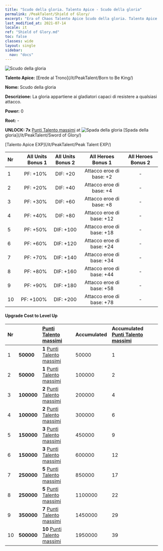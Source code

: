 ```yaml
---
title: "Scudo della gloria. Talento Apice - Scudo della gloria"
permalink: /PeakTalent/Shield of Glory/
excerpt: "Era of Chaos Talento Apice Scudo della gloria. Talento Apice Scudo della gloria. Scudo della gloria"
last_modified_at: 2021-07-14
locale: it
ref: "Shield of Glory.md"
toc: false
classes: wide
layout: single
sidebar:
  nav: "docs"
---
```


  ![Scudo della gloria](/images/pt/talent_4202.png)

  **Talento Apice:** [Erede al Trono](/it/PeakTalent/Born to Be King/)

  **Nome:** Scudo della gloria

  **Descrizione:** La gloria appartiene ai gladiatori capaci di resistere a qualsiasi attacco.

  **Power:** 0

  **Root:** -

  **UNLOCK: 7x** [Punti Talento massimi](/ItemsIT/con_934/) at ![Spada della gloria](/images/pt/talent_4201.png) [Spada della gloria](/it/PeakTalent/Sword of Glory/)

  [Talento Apice EXP](/it/PeakTalent/Peak Talent EXP/)

  | Nr | All Units Bonus 1 | All Units Bonus 2 | All Heroes Bonus 1 | All Heroes Bonus 2 |
  |:---|--------------:|:-------------:|:-------------:|:-------------:|
  | 1 | PF: +10% | DIF: +20 | Attacco eroe di base: +2 | - |
  | 2 | PF: +20% | DIF: +40 | Attacco eroe di base: +4 | - |
  | 3 | PF: +30% | DIF: +60 | Attacco eroe di base: +8 | - |
  | 4 | PF: +40% | DIF: +80 | Attacco eroe di base: +12 | - |
  | 5 | PF: +50% | DIF: +100 | Attacco eroe di base: +18 | - |
  | 6 | PF: +60% | DIF: +120 | Attacco eroe di base: +24 | - |
  | 7 | PF: +70% | DIF: +140 | Attacco eroe di base: +34 | - |
  | 8 | PF: +80% | DIF: +160 | Attacco eroe di base: +44 | - |
  | 9 | PF: +90% | DIF: +180 | Attacco eroe di base: +58 | - |
  | 10 | PF: +100% | DIF: +200 | Attacco eroe di base: +78 | - |


#### Upgrade Cost to Level Up

  | Nr | <i class="fas fa-coins"/> | [Punti Talento massimi](/ItemsIT/con_934/) | Accumulated <i class="fas fa-coins"/> | Accumulated [Punti Talento massimi](/ItemsIT/con_934/) |
  |:---|:--------------|:-------------|:-------------|:-------------|
  | 1 | **50000** | **1** [Punti Talento massimi](/ItemsIT/con_934/) | 50000 | 1 |
  | 2 | **50000** | **1** [Punti Talento massimi](/ItemsIT/con_934/) | 100000 | 2 |
  | 3 | **100000** | **2** [Punti Talento massimi](/ItemsIT/con_934/) | 200000 | 4 |
  | 4 | **100000** | **2** [Punti Talento massimi](/ItemsIT/con_934/) | 300000 | 6 |
  | 5 | **150000** | **3** [Punti Talento massimi](/ItemsIT/con_934/) | 450000 | 9 |
  | 6 | **150000** | **3** [Punti Talento massimi](/ItemsIT/con_934/) | 600000 | 12 |
  | 7 | **250000** | **5** [Punti Talento massimi](/ItemsIT/con_934/) | 850000 | 17 |
  | 8 | **250000** | **5** [Punti Talento massimi](/ItemsIT/con_934/) | 1100000 | 22 |
  | 9 | **350000** | **7** [Punti Talento massimi](/ItemsIT/con_934/) | 1450000 | 29 |
  | 10 | **500000** | **10** [Punti Talento massimi](/ItemsIT/con_934/) | 1950000 | 39 |
